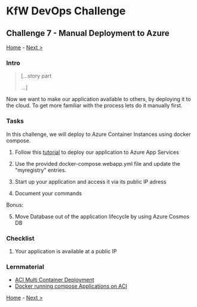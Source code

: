 # KfW DevOps Challenge

## Challenge 7 - Manual Deployment to Azure

[Home](../../README.md) - [Next >](../challenge08/README.md)

### Intro

>[...story part
>
>...]

Now we want to make our application available to others, by deploying it to the cloud. To get more familiar with the process lets do it manually first.

### Tasks

In this challenge, we will deploy to Azure Container Instances using docker compose.

1. Follow this [tutorial](https://docs.microsoft.com/en-us/azure/app-service/quickstart-multi-container) to deploy our application to Azure App Services

2. Use the provided docker-compose.webapp.yml file and update the "myregistry" entries.

3. Start up your application and access it via its public IP adress

4. Document your commands

Bonus:

5. Move Database out of the application lifecycle by using Azure Cosmos DB

### Checklist

1. Your application is available at a public IP

### Lernmaterial

- [ACI Multi Container Deployment](https://docs.microsoft.com/en-us/azure/container-instances/tutorial-docker-compose)
- [Docker running compose Applications on ACI](https://docs.docker.com/cloud/aci-integration/#running-compose-applications)



[Home](../../README.md) - [Next >](../challenge08/README.md)